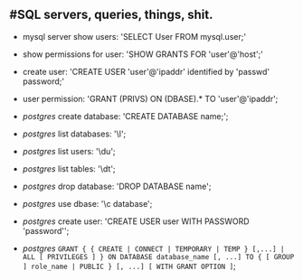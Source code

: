 #SQL servers, queries, things, shit.
---

* mysql server show users: 'SELECT User FROM mysql.user;'
* show permissions for user: 'SHOW GRANTS FOR 'user'@'host';'
* create user: 'CREATE USER 'user'@'ipaddr' identified by 'passwd' password;'
* user permission: 'GRANT (PRIVS) ON (DBASE).* TO 'user'@'ipaddr';

* *postgres* create database: 'CREATE DATABASE name;';
* *postgres* list databases: '\l';
* *postgres* list users: '\du';
* *postgres* list tables: '\dt';
* *postgres* drop database: 'DROP DATABASE name';
* *postgres* use dbase: '\c database';
* *postgres* create user: 'CREATE USER user WITH PASSWORD 'password'';
* *postgres* `GRANT { { CREATE | CONNECT | TEMPORARY | TEMP } [,...] | ALL [ PRIVILEGES ] }
    ON DATABASE database_name [, ...]
    TO { [ GROUP ] role_name | PUBLIC } [, ...] [ WITH GRANT OPTION ]`; 
